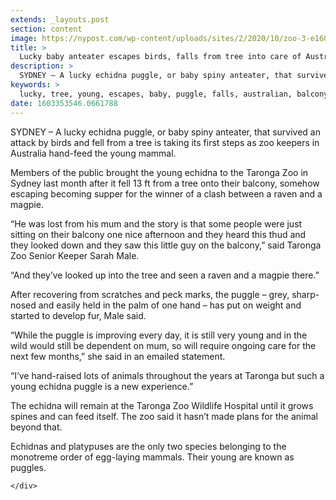 ```yaml
--- 
extends: _layouts.post 
section: content 
image: https://nypost.com/wp-content/uploads/sites/2/2020/10/zoo-3-e1603311140453.jpg?quality=90&strip=all&w=1200 
title: > 
  Lucky baby anteater escapes birds, falls from tree into care of Australian zoo 
description: > 
  SYDNEY – A lucky echidna puggle, or baby spiny anteater, that survived an attack by birds and fell from a tree is taking its first steps as zoo keepers in Australia hand-feed the young mammal.Members of the public brought the young echidna to the Taronga Zoo in Sydney last month after it fell 13 ft from a tree onto their balcony, somehow escaping becoming supper for the winner of a clash between a raven and a magpie.“I’ve hand-raised lots of animals throughout the years at Taronga but such a young echidna puggle is a new experience.”The echidna will remain at the Taronga Zoo Wildlife Hospital until it grows spines and can feed itself.The zoo said it hasn’t made plans for the animal beyond that.Echidnas and platypuses are the only two species belonging to the monotreme order of egg-laying mammals. 
keywords: > 
  lucky, tree, young, escapes, baby, puggle, falls, australian, balcony, sydney, anteater, raven, zoo, mum, echidna, taronga, birds, care 
date: 1603353546.0661788 
--- 
```

<div><p>SYDNEY &#8211; A lucky echidna puggle, or baby spiny anteater, that survived an attack by birds and fell from a tree is taking its first steps as zoo keepers in Australia hand-feed the young mammal.</p>
<p>Members of the public brought the young echidna to the Taronga Zoo in Sydney last month after it fell 13 ft from a tree onto their balcony, somehow escaping becoming supper for the winner of a clash between a raven and a magpie.</p>
<p>&#8220;He was lost from his mum and the story is that some people were just sitting on their balcony one nice afternoon and they heard this thud and they looked down and they saw this little guy on the balcony,&#8221; said Taronga Zoo Senior Keeper Sarah Male.</p>
<p>&#8220;And they&#8217;ve looked up into the tree and seen a raven and a magpie there.&#8221;</p>
<p>After recovering from scratches and peck marks, the puggle &#8211; grey, sharp-nosed and easily held in the palm of one hand &#8211; has put on weight and started to develop fur, Male said.</p>
<p>&#8220;While the puggle is improving every day, it is still very young and in the wild would still be dependent on mum, so will require ongoing care for the next few months,&#8221; she said in an emailed statement.</p>
<p>&#8220;I&#8217;ve hand-raised lots of animals throughout the years at Taronga but such a young echidna puggle is a new experience.&#8221;</p>
<p>The echidna will remain at the Taronga Zoo Wildlife Hospital until it grows spines and can feed itself. The zoo said it hasn&#8217;t made plans for the animal beyond that.</p>
<p>Echidnas and platypuses are the only two species belonging to the monotreme order of egg-laying mammals. Their young are known as puggles.</p>

 
	</div>